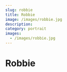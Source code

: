 ```yaml
---
slug: robbie
title: Robbie
image: /images/robbie.jpg
description:
category: portrait
images:
  - /images/robbie.jpg
---
```


# Robbie

